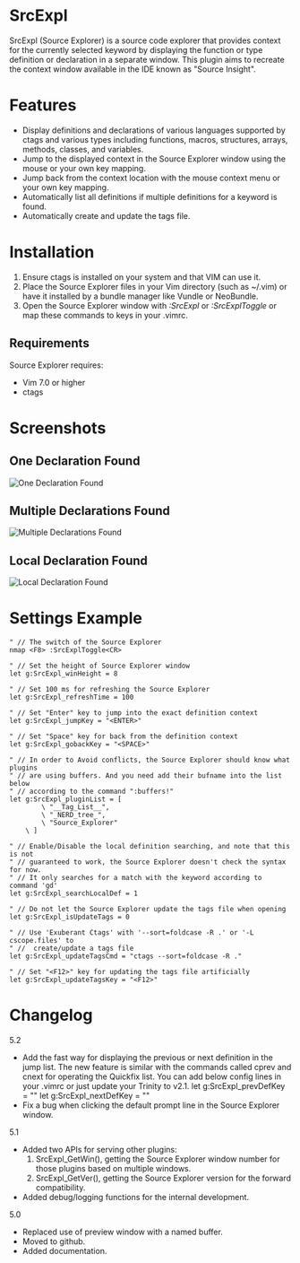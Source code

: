 **SrcExpl**
===========

SrcExpl (Source Explorer) is a source code explorer that provides context for the currently
selected keyword by displaying the function or type definition or declaration
in a separate window. This plugin aims to recreate the context window available
in the IDE known as "Source Insight".

Features
========

* Display definitions and declarations of various languages supported
      by ctags and various types including functions, macros, structures,
      arrays, methods, classes, and variables.
* Jump to the displayed context in the Source Explorer window using the mouse or
      your own key mapping.
* Jump back from the context location with the mouse context menu or your
      own key mapping.
* Automatically list all definitions if multiple definitions for a keyword
      is found.
* Automatically create and update the tags file.

Installation
============
1. Ensure ctags is installed on your system and that VIM can use it.
2. Place the Source Explorer files in your Vim directory (such as ~/.vim) 
   or have it installed by a bundle manager like Vundle or NeoBundle.
3. Open the Source Explorer window with *:SrcExpl* or *:SrcExplToggle* or map these
   commands to keys in your .vimrc.

Requirements
------------
Source Explorer requires:
* Vim 7.0 or higher
* ctags

Screenshots
===========

One Declaration Found
---------------------
![One Declaration Found](http://i.imgur.com/bbGVO.jpg)

Multiple Declarations Found
---------------------------
![Multiple Declarations Found](http://i.imgur.com/77HeV.jpg)

Local Declaration Found
-----------------------
![Local Declaration Found](http://i.imgur.com/dQXqL.jpg)

Settings Example
================
```vim
" // The switch of the Source Explorer 
nmap <F8> :SrcExplToggle<CR> 

" // Set the height of Source Explorer window 
let g:SrcExpl_winHeight = 8 

" // Set 100 ms for refreshing the Source Explorer 
let g:SrcExpl_refreshTime = 100 

" // Set "Enter" key to jump into the exact definition context 
let g:SrcExpl_jumpKey = "<ENTER>" 

" // Set "Space" key for back from the definition context 
let g:SrcExpl_gobackKey = "<SPACE>" 

" // In order to Avoid conflicts, the Source Explorer should know what plugins 
" // are using buffers. And you need add their bufname into the list below 
" // according to the command ":buffers!" 
let g:SrcExpl_pluginList = [ 
        \ "__Tag_List__", 
        \ "_NERD_tree_", 
        \ "Source_Explorer" 
    \ ] 

" // Enable/Disable the local definition searching, and note that this is not 
" // guaranteed to work, the Source Explorer doesn't check the syntax for now. 
" // It only searches for a match with the keyword according to command 'gd' 
let g:SrcExpl_searchLocalDef = 1 

" // Do not let the Source Explorer update the tags file when opening 
let g:SrcExpl_isUpdateTags = 0 

" // Use 'Exuberant Ctags' with '--sort=foldcase -R .' or '-L cscope.files' to 
" //  create/update a tags file 
let g:SrcExpl_updateTagsCmd = "ctags --sort=foldcase -R ." 

" // Set "<F12>" key for updating the tags file artificially 
let g:SrcExpl_updateTagsKey = "<F12>" 
```

Changelog
=========
5.2
- Add the fast way for displaying the previous or next definition in
the jump list. The new feature is similar with the commands called cprev
and cnext for operating the Quickfix list. You can add below config lines in
your .vimrc or just update your Trinity to v2.1.
    let g:SrcExpl_prevDefKey = "<F3>"
    let g:SrcExpl_nextDefKey = "<F4>"
- Fix a bug when clicking the default prompt line in the Source Explorer window.

5.1
- Added two APIs for serving other plugins:
    1. SrcExpl_GetWin(), getting the Source Explorer window number for those
    plugins based on multiple windows.
    2. SrcExpl_GetVer(), getting the Source Explorer version for the forward
    compatibility.
- Added debug/logging functions for the internal development.

5.0
- Replaced use of preview window with a named buffer.
- Moved to github.
- Added documentation.
